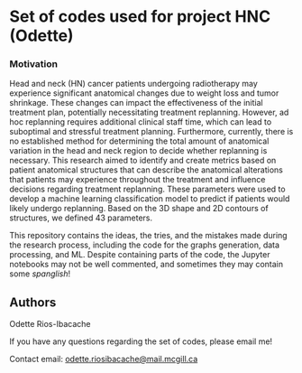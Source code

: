 # Set of codes used for project HNC (Odette)

### Motivation
Head and neck (HN) cancer patients undergoing radiotherapy may experience significant anatomical changes due to weight loss and tumor shrinkage. These changes can impact the effectiveness of the initial treatment plan, potentially necessitating treatment replanning. However, ad hoc replanning requires additional clinical staff time, which can lead to suboptimal and stressful treatment planning. Furthermore, currently, there is no established method for determining the total amount of anatomical variation in the head and neck region to decide whether replanning is necessary. This research aimed to identify and create metrics based on patient anatomical structures that can describe the anatomical alterations that patients may experience throughout the treatment and influence decisions regarding treatment replanning. These parameters were used to develop a machine learning classification model to predict if patients would likely undergo replanning. Based on the 3D shape and 2D contours of structures, we defined 43 parameters. 

This repository contains the ideas, the tries, and the mistakes made during the research process, including the code for the graphs generation, data processing, and ML. Despite containing parts of the code, the Jupyter notebooks may not be well commented, and sometimes they may contain some *spanglish*! 

## Authors
Odette Rios-Ibacache

If you have any questions regarding the set of codes, please email me!

Contact email: <a href="mailto:odette.riosibacache@mail.mcgill.ca">odette.riosibacache@mail.mcgill.ca</a>
